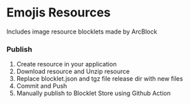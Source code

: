 # Emojis Resources

Includes image resource blocklets made by ArcBlock

### Publish
1. Create resource in your application
2. Download resource and Unzip resource
3. Replace blocklet.json and tgz file release dir with new files
4. Commit and Push
5. Manually publish to Blocklet Store using Github Action
